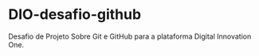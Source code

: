 # DIO-desafio-github
Desafio de Projeto Sobre Git e GitHub para a plataforma Digital Innovation One.
